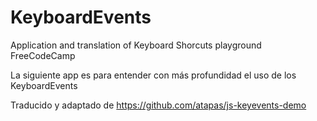 # KeyboardEvents
Application and translation of Keyboard Shorcuts playground FreeCodeCamp

La siguiente app es para entender con más profundidad el uso de los KeyboardEvents

Traducido y adaptado de 
https://github.com/atapas/js-keyevents-demo
